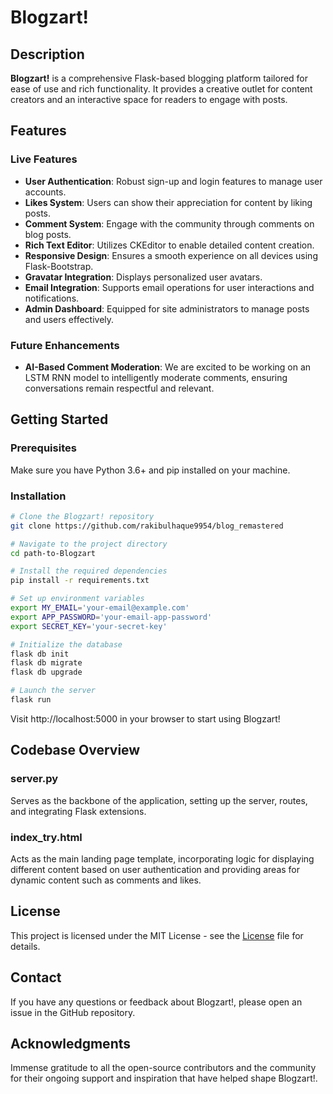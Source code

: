 # Blogzart!

## Description

**Blogzart!** is a comprehensive Flask-based blogging platform tailored for ease of use and rich functionality. It provides a creative outlet for content creators and an interactive space for readers to engage with posts.

## Features

### Live Features
- **User Authentication**: Robust sign-up and login features to manage user accounts.
- **Likes System**: Users can show their appreciation for content by liking posts.
- **Comment System**: Engage with the community through comments on blog posts.
- **Rich Text Editor**: Utilizes CKEditor to enable detailed content creation.
- **Responsive Design**: Ensures a smooth experience on all devices using Flask-Bootstrap.
- **Gravatar Integration**: Displays personalized user avatars.
- **Email Integration**: Supports email operations for user interactions and notifications.
- **Admin Dashboard**: Equipped for site administrators to manage posts and users effectively.

### Future Enhancements
- **AI-Based Comment Moderation**: We are excited to be working on an LSTM RNN model to intelligently moderate comments, ensuring conversations remain respectful and relevant.

## Getting Started

### Prerequisites
Make sure you have Python 3.6+ and pip installed on your machine.

### Installation

```bash
# Clone the Blogzart! repository
git clone https://github.com/rakibulhaque9954/blog_remastered

# Navigate to the project directory
cd path-to-Blogzart

# Install the required dependencies
pip install -r requirements.txt

# Set up environment variables
export MY_EMAIL='your-email@example.com'
export APP_PASSWORD='your-email-app-password'
export SECRET_KEY='your-secret-key'

# Initialize the database
flask db init
flask db migrate
flask db upgrade

# Launch the server
flask run
```
Visit http://localhost:5000 in your browser to start using Blogzart!


## Codebase Overview

### server.py
Serves as the backbone of the application, setting up the server, routes, and integrating Flask extensions.

### index_try.html
Acts as the main landing page template, incorporating logic for displaying different content based on user authentication and providing areas for dynamic content such as comments and likes.

## License

This project is licensed under the MIT License - see the [License](https://github.com/rakibulhaque9954/blog_remastered/blob/2067516a1ceb3aff915fc2cd47be07df46cf7bb6/MIT_LICENSE_Rakibul_Haque.txt) file for details.

## Contact

If you have any questions or feedback about Blogzart!, please open an issue in the GitHub repository.

## Acknowledgments

Immense gratitude to all the open-source contributors and the community for their ongoing support and inspiration that have helped shape Blogzart!.
